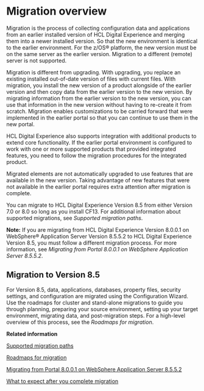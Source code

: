 # Migration overview

Migration is the process of collecting configuration data and applications from an earlier installed version of HCL Digital Experience and merging them into a newer installed version. So that the new environment is identical to the earlier environment. For the z/OS® platform, the new version must be on the same server as the earlier version. Migration to a different \(remote\) server is not supported.

Migration is different from upgrading. With upgrading, you replace an existing installed out-of-date version of files with current files. With migration, you install the new version of a product alongside of the earlier version and then copy data from the earlier version to the new version. By migrating information from the earlier version to the new version, you can use that information in the new version without having to re-create it from scratch. Migration enables customizations to be carried forward that were implemented in the earlier portal so that you can continue to use them in the new portal.

HCL Digital Experience also supports integration with additional products to extend core functionality. If the earlier portal environment is configured to work with one or more supported products that provided integrated features, you need to follow the migration procedures for the integrated product.

Migrated elements are not automatically upgraded to use features that are available in the new version. Taking advantage of new features that were not available in the earlier portal requires extra attention after migration is complete.

You can migrate to HCL Digital Experience Version 8.5 from either Version 7.0 or 8.0 so long as you install CF13. For additional information about supported migrations, see *Supported migration paths*.

**Note:** If you are migrating from HCL Digital Experience Version 8.0.0.1 on WebSphere® Application Server Version 8.5.5.2 to HCL Digital Experience Version 8.5, you must follow a different migration process. For more information, see *Migrating from Portal 8.0.0.1 on WebSphere Application Server 8.5.5.2*.

## Migration to Version 8.5

For Version 8.5, data, applications, databases, property files, security settings, and configuration are migrated using the Configuration Wizard. Use the roadmaps for cluster and stand-alone migrations to guide you through planning, preparing your source environment, setting up your target environment, migrating data, and post-migration steps. For a high-level overview of this process, see the *Roadmaps for migration*.


**Related information**  


[Supported migration paths](../plan/mig_plan_supported_paths.md)

[Roadmaps for migration](../install/rm_migration.md)

[Migrating from Portal 8.0.0.1 on WebSphere Application Server 8.5.5.2](../migrate/mig_plan_was855.md)

[What to expect after you complete migration](../migrate/mig_plan_expectations.md)

